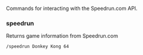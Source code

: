 Commands for interacting with the Speedrun.com API.

### speedrun
Returns game information from Speedrun.com
```
/speedrun Donkey Kong 64
```